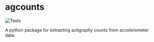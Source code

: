 # agcounts
![Tests](https://github.com/actigraph/agcounts/actions/workflows/tests.yml/badge.svg)

A python package for extracting actigraphy counts from accelerometer data. 
